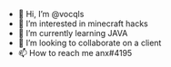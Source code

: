- 👋 Hi, I’m @vocqls
- 👀 I’m interested in minecraft hacks
- 🌱 I’m currently learning JAVA
- 💞️ I’m looking to collaborate on a client
- 📫 How to reach me anx#4195

<!---
vocqls/vocqls is a ✨ special ✨ repository because its `README.md` (this file) appears on your GitHub profile.
You can click the Preview link to take a look at your changes.
--->
